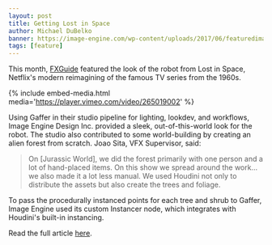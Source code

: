 ```yaml
---
layout: post
title: Getting Lost in Space
author: Michael DuBelko
banner: https://image-engine.com/wp-content/uploads/2017/06/featuredimage.jpg
tags: [feature]
---
```


This month, [FXGuide](https://www.fxguide.com) featured the look of the robot from Lost in Space, Netflix's modern reimagining of the famous TV series from the 1960s.

{% include embed-media.html media='https://player.vimeo.com/video/265019002' %}

Using Gaffer in their studio pipeline for lighting, lookdev, and workflows, Image Engine Design Inc. provided a sleek, out-of-this-world look for the robot. The studio also contributed to some world-building by creating an alien forest from scratch. Joao Sita, VFX Supervisor, said:

> On [Jurassic World], we did the forest primarily with one person and a lot of hand-placed items. On this show we spread around the work... we also made it a lot less manual. We used Houdini not only to distribute the assets but also create the trees and foliage.

To pass the procedurally instanced points for each tree and shrub to Gaffer, Image Engine used its custom Instancer node, which integrates with Houdini's built-in instancing.

Read the full article [here](https://www.fxguide.com/featured/lost-in-space-danger-will-robinson).
